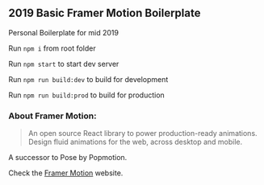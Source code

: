 ## 2019 Basic Framer Motion Boilerplate

Personal Boilerplate for mid 2019

Run ```npm i``` from root folder

Run ```npm start``` to start dev server

Run ```npm run build:dev``` to build for development

Run ```npm run build:prod``` to build for production

### About Framer Motion:
> An open source React library to power production-ready animations. Design fluid animations for the web, across desktop and mobile.

A successor to Pose by Popmotion.

Check the [Framer Motion](https://www.framer.com/motion/) website.




